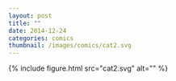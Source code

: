 ```yaml
---
layout: post
title: ""
date: 2014-12-24
categories: comics
thumbnail: /images/comics/cat2.svg
---
```


{% include figure.html src="cat2.svg" alt="" %}
